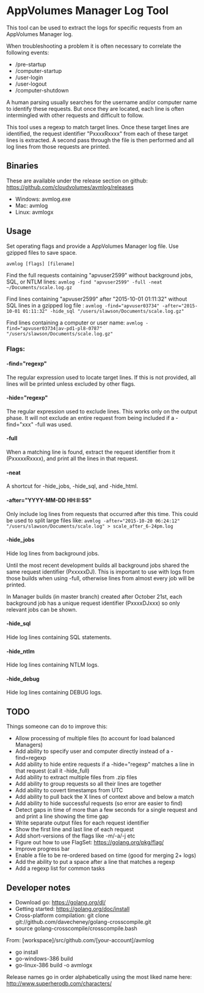 # AppVolumes Manager Log Tool

This tool can be used to extract the logs for specific requests from an AppVolumes Manager log.

When troubleshooting a problem it is often necessary to correlate the following events:

* /pre-startup
* /computer-startup
* /user-login
* /user-logout
* /computer-shutdown

A human parsing usually searches for the username and/or computer name to identify these requests.
But once they are located, each line is often intermingled with other requests and difficult to follow.

This tool uses a regexp to match target lines. 
Once these target lines are identified, the request identifier "PxxxxRxxxx" from each of these target lines is extracted.
A second pass through the file is then performed and all log lines from those requests are printed.


## Binaries

These are available under the release section on github: https://github.com/cloudvolumes/avmlog/releases

- Windows: avmlog.exe
- Mac: avmlog
- Linux: avmlogx


## Usage

Set operating flags and provide a AppVolumes Manager log file. Use gzipped files to save space.

`avmlog [flags] [filename]`

Find the full requests containing "apvuser2599" without background jobs, SQL, or NTLM lines:
`avmlog -find "apvuser2599" -full -neat ~/Documents/scale.log.gz`

Find lines containing "apvuser2599" after "2015-10-01 01:11:32" without SQL lines in a gzipped log file :
`avmlog -find="apvuser03734" -after="2015-10-01 01:11:32" -hide_sql "/users/slawson/Documents/scale.log.gz"`

Find lines containing a computer or user name:
`avmlog -find="apvuser03734|av-pd1-pl8-0787" "/users/slawson/Documents/scale.log.gz"`


### Flags:

#### -find="regexp"

The regular expression used to locate target lines.
If this is not provided, all lines will be printed unless excluded by other flags.

#### -hide="regexp"

The regular expression used to exclude lines.
This works only on the output phase.
It will not exclude an entire request from being included if a -find="xxx" -full was used.

#### -full

When a matching line is found, extract the request identifier from it (PxxxxxRxxxx),
and print all the lines in that request.

#### -neat

A shortcut for -hide_jobs, -hide_sql, and -hide_html.

#### -after="YYYY-MM-DD HH:II:SS"

Only include log lines from requests that occurred after this time.
This could be used to split large files like:
`avmlog -after="2015-10-20 06:24:12" "/users/slawson/Documents/scale.log" > scale_after_6-24pm.log`

#### -hide_jobs

Hide log lines from background jobs.

Until the most recent development builds all background jobs shared the same request identifier (PxxxxxDJ).
This is important to use with logs from those builds when using -full, 
otherwise lines from almost every job will be printed.

In Manager builds (in master branch) created after October 21st, 
each background job has a unique request identifier (PxxxxDJxxx) so only relevant jobs can be shown. 

#### -hide_sql

Hide log lines containing SQL statements.

#### -hide_ntlm

Hide log lines containing NTLM logs.

#### -hide_debug

Hide log lines containing DEBUG logs.


## TODO

Things someone can do to improve this:

- Allow processing of multiple files (to account for load balanced Managers)
- Add ability to specify user and computer directly instead of a -find=regexp
- Add ability to hide entire requests if a -hide="regexp" matches a line in that request (call it -hide_full)
- Add ability to extract multiple files from .zip files
- Add ability to group requests so all their lines are together
- Add ability to covert timestamps from UTC
- Add ability to pull back the X lines of context above and below a match
- Add ability to hide successful requests (so error are easier to find)
- Detect gaps in time of more than a few seconds for a single request and and print a line showing the time gap
- Write separate output files for each request identifier
- Show the first line and last line of each request 
- Add short-versions of the flags like -m/-a/-j etc
- Figure out how to use FlagSet: https://golang.org/pkg/flag/
- Improve progress bar
- Enable a file to be re-ordered based on time (good for merging 2+ logs)
- Add the ability to put a space after a line that matches a regexp
- Add a regexp list for common tasks


## Developer notes

- Download go: https://golang.org/dl/
- Getting started: https://golang.org/doc/install
- Cross-platform compilation: git clone git://github.com/davecheney/golang-crosscompile.git
- source golang-crosscompile/crosscompile.bash

From: [workspace]/src/github.com/[your-account]/avmlog
- go install
- go-windows-386 build
- go-linux-386 build -o avmlogx 

Release names go in order alphabetically using the most liked name here:
http://www.superherodb.com/characters/
